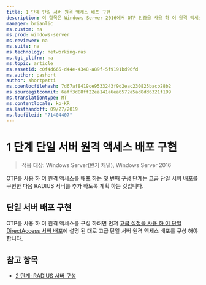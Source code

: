 ```yaml
---
title: 1 단계 단일 서버 원격 액세스 배포 구현
description: 이 항목은 Windows Server 2016에서 OTP 인증을 사용 하 여 원격 액세스 배포 가이드의 일부입니다.
manager: brianlic
ms.custom: na
ms.prod: windows-server
ms.reviewer: na
ms.suite: na
ms.technology: networking-ras
ms.tgt_pltfrm: na
ms.topic: article
ms.assetid: c0f4d665-d44e-4348-a89f-5f9191bd96fd
ms.author: pashort
author: shortpatti
ms.openlocfilehash: 7d67af8419ce9533243f9d2eac230825bacb28b2
ms.sourcegitcommit: 6aff3d88ff22ea141a6ea6572a5ad8dd6321f199
ms.translationtype: MT
ms.contentlocale: ko-KR
ms.lasthandoff: 09/27/2019
ms.locfileid: "71404407"
---
```

# <a name="step-1-implement-a-single-server-remote-access-deployment"></a>1 단계 단일 서버 원격 액세스 배포 구현

>적용 대상: Windows Server(반기 채널), Windows Server 2016

OTP를 사용 하 여 원격 액세스를 배포 하는 첫 번째 구성 단계는 고급 단일 서버 배포를 구현한 다음 RADIUS 서버를 추가 하도록 계획 하는 것입니다.  
  
## <a name="implement-a-single-server-deployment"></a>단일 서버 배포 구현  
OTP를 사용 하 여 원격 액세스를 구성 하려면 먼저 [고급 설정을 사용 하 여 단일 DirectAccess 서버 배포](https://technet.microsoft.com/windows-server-docs/networking/remote-access/directaccess/single-server-advanced/deploy-a-single-directaccess-server-with-advanced-settings)에 설명 된 대로 고급 단일 서버 원격 액세스 배포를 구성 해야 합니다.  
  
## <a name="BKMK_Links"></a>참고 항목  
  
-   [2 단계: RADIUS 서버 구성](Step-2-Configure-the-RADIUS-Server.md)  
  


